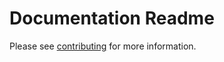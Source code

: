 # Documentation Readme

Please see [contributing](source/contributing.md#documentation) for more information.
